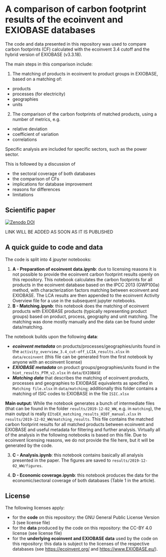 # A comparison of carbon footprint results of the ecoinvent and EXIOBASE databases

The code and data presented in this repository was used to compare carbon footprints (CF) calculated with the ecoinvent 3.4 cutoff and the hybrid version of EXIOBASE (v3.3.18).

The main steps in this comparison include:

1) The matching of products in ecoinvent to product groups in EXIOBASE, based on a matching of:
- products
- processes (for electricity)
- geographies
- units

2) The comparison of the carbon footprints of matched products, using a number of metrics, e.g.
- relative deviation
- coefficient of variation
- correlations

Specific analysis are included for specific sectors, such as the power sector.

This is followed by a discussion of 
- the sectoral coverage of both databases
- the comparison of CFs
- implications for database improvement
- reasons for differences
- limitations

## Scientific paper
[![Zenodo DOI](https://zenodo.org/badge/doi/10.5281/zenodo.6077868.svg)](https://zenodo.org/badge/doi/10.5281/zenodo.6077868.svg)

LINK WILL BE ADDED AS SOON AS IT IS PUBLISHED

## A quick guide to code and data
The code is split into 4 jpuyter notebooks:
1) **A - Preparation of ecoinvent data.ipynb**: due to licensing reasons it is not possible to provide the ecoinvent carbon footprint results openly on this repository. This notebook calculates the carbon footprints for all products in the ecoinvent database based on the IPCC 2013 (GWP100a) method, with characterization factors matching between ecoinvent and EXIOBASE. The LCA results are then appended to the ecoinvent Activity Overview file for a use in the subsequent jupyter notebooks.
2) **B - Matching.ipynb**: this notebook does the matching of ecoinvent products with EXIOBASE products (typically representing product groups) based on product, process, geography and unit matching. The matching was done mostly manually and the data can be found under data/matching. 

The notebook builds upon the following **data**:  
* **_ecoinvent metadata_** on products/processes/geographies/units found in the `activity_overview_3.4_cut-off_LCIA_results.xlsx` in `data/ecoinvent` (this file can be generated from the first notebook by anyone with an ecoinvent license)
* _**EXIOBASE metadata**_ on product groups/geographies/units found in the `hiot_results_PTM_v2.xlsx` in `data/EXIOBASE`
* **_Matching data_** that describes the matching of ecoinvent products, processes and geographies to EXIOBASE equivalents as specified in `Matching file.xlsx` in `data/matching`; additionally this folder contains a matching of ISIC codes to EXIOBASE in the file `ISIC.xlsx`

**Main output:** While the notebook generates a bunch of intermediate files (that can be found in the folder `results/2019-12-02_WW`, e.g. in `matching`), the main output is really `EItoEX_matching_results_HIOT_manual.xlsx` in `results/2019-12-02_WW/matching_results`. This file contains the matched carbon footprint results for all matched products between ecoinvent and EXIOBASE and useful metadata for filtering and further analysis. Virtually all of the analysis in the following notebooks is based on this file. Due to ecoinvent licensing reasons, we do not provide the file here, but it will be generated by the code.

3) **C - Analysis.ipynb**: this notebook contains basically all analysis presented in the paper. The figures are saved to `results/2019-12-02_WW/figures`.

4) **D - Economic coverage.ipynb**: this notebook produces the data for the economic/sectoral coverage of both databases (Table 1 in the article). 

## License
The following licenses apply:
- for the **code** on this repository: the GNU General Public License Version 3 (see license file)
- for the **data** produced by the code on this repository: the CC-BY 4.0 license (see license file)
- for the **underlying ecoinvent and EXIOBASE data** used by the code on this repository: this data is subject to the licenses of the respective databases (see https://ecoinvent.org/ and https://www.EXIOBASE.eu/).
